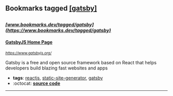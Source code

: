 ## Bookmarks tagged [[gatsby]](https://www.bookmarks.dev/search?q=[gatsby])

_<sup><sup>[www.bookmarks.dev/tagged/gatsby](https://www.bookmarks.dev/tagged/gatsby)</sup></sup>_
---
#### [GatsbyJS Home Page](https://www.gatsbyjs.org/)
_<sup>https://www.gatsbyjs.org/</sup>_

Gatsby is a free and open source framework based on React that helps developers build blazing fast websites and apps
* **tags**: [reactjs](../tagged/reactjs.md), [static-site-generator](../tagged/static-site-generator.md), [gatsby](../tagged/gatsby.md)
* :octocat: **[source code](https://github.com/gatsbyjs/gatsby)**
---
